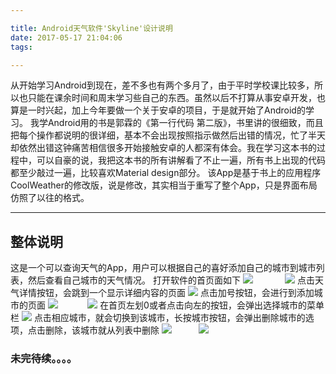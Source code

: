 ```yaml
---

title: Android天气软件'Skyline'设计说明
date: 2017-05-17 21:04:06
tags:

---
```

从开始学习Android到现在，差不多也有两个多月了，由于平时学校课比较多，所以也只能在课余时间和周末学习些自己的东西。虽然以后不打算从事安卓开发，也算是一时兴起，加上今年要做一个关于安卓的项目，于是就开始了Android的学习。
我学Android用的书是郭霖的《第一行代码 第二版》，书里讲的很细致，而且把每个操作都说明的很详细，基本不会出现按照指示做然后出错的情况，忙了半天却依然出错这钟痛苦相信很多开始接触安卓的人都深有体会。我在学习这本书的过程中，可以自豪的说，我把这本书的所有讲解看了不止一遍，所有书上出现的代码都至少敲过一遍，比较喜欢Material design部分。
该App是基于书上的应用程序CoolWeather的修改版，说是修改，其实相当于重写了整个App，只是界面布局仿照了以往的格式。

---
## 整体说明
这是一个可以查询天气的App，用户可以根据自己的喜好添加自己的城市到城市列表，然后查看自己城市的天气情况。
打开软件的首页面如下
![](http://i.imgur.com/KZBXLV5.png) &nbsp;&nbsp;&nbsp;&nbsp;&nbsp;&nbsp;&nbsp;&nbsp;&nbsp;&nbsp;&nbsp; ![](http://i.imgur.com/UQIjk1v.png)
点击天气详情按钮，会跳到一个显示详细内容的页面
![](http://i.imgur.com/44AaCer.png)
点击加号按钮，会进行到添加城市的页面
![](http://i.imgur.com/S9bkiPo.png)&nbsp;&nbsp;&nbsp;&nbsp;&nbsp;&nbsp;&nbsp;&nbsp;&nbsp;&nbsp;&nbsp; ![](http://i.imgur.com/9IurY9v.png)
在首页左划0或者点击向左的按钮，会弹出选择城市的菜单栏
![](http://i.imgur.com/YJeQC0E.png)
点击相应城市，就会切换到该城市，长按城市按钮，会弹出删除城市的选项，点击删除，该城市就从列表中删除
![](http://i.imgur.com/ufKbtW7.png)&nbsp;&nbsp;&nbsp;&nbsp;&nbsp;&nbsp;&nbsp;&nbsp;&nbsp;&nbsp;&nbsp;![](http://i.imgur.com/DoHVcgE.png)
### 未完待续。。。。